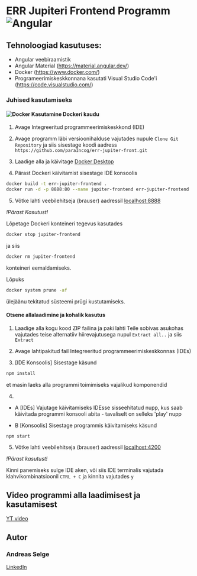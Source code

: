 # ERR Jupiteri Frontend Programm ![Angular](https://img.shields.io/badge/--%23DD0031.svg?style=for-the-badge&logo=angular&logoColor=white)

## Tehnoloogiad kasutuses:
* Angular veebiraamistik
* Angular Material (https://material.angular.dev/)
* Docker (https://www.docker.com/)
* Programeerimiskeskkonnana kasutati Visual Studio Code'i (https://code.visualstudio.com/)

### Juhised kasutamiseks

#### ![Docker](https://img.shields.io/badge/--%230db7ed.svg?style=for-the-badge&logo=docker&logoColor=white) Kasutamine Dockeri kaudu

1. Avage Integreeritud programmeerimiskeskkond (IDE)

2. Avage programm läbi versioonihalduse vajutades nupule `Clone Git Repository` ja siis sisestage koodi aadress `https://github.com/paraIncog/err-jupiter-front.git`

3. Laadige alla ja käivitage [Docker Desktop](https://www.docker.com/products/docker-desktop/)

4. Pärast Dockeri käivitamist sisestage IDE konsoolis
```bash
docker build -t err-jupiter-frontend .
docker run -d -p 8888:80 --name jupiter-frontend err-jupiter-frontend
```

5. Võtke lahti veebilehitseja (brauser) aadressil [localhost:8888](localhost:8888)

*!Pärast Kasutust!*

Lõpetage Dockeri konteineri tegevus kasutades
```bash
docker stop jupiter-frontend
```
ja siis
```bash
docker rm jupiter-frontend
```
konteineri eemaldamiseks.

Lõpuks
```bash
docker system prune -af
```
ülejäänu tekitatud süsteemi prügi kustutamiseks.

#### Otsene allalaadimine ja kohalik kasutus

1. Laadige alla kogu kood ZIP failina ja paki lahti Teile sobivas asukohas vajutades teise alternatiiv hiirevajutusega nupul `Extract all..` ja siis `Extract`

2. Avage lahtipakitud fail Integreeritud programmeerimiskeskkonnas (IDEs)

3. [IDE Konsoolis] Sisestage käsund 
```bash
npm install
```
et masin laeks alla programmi toimimiseks vajalikud komponendid

4.

- A [IDEs] Vajutage käivitamiseks IDEsse sisseehitatud nupp, kus saab käivitada programmi konsooli abita - tavaliselt on selleks 'play' nupp

- B [Konsoolis] Sisestage programmis käivitamiseks käsund
```bash
npm start
```

5. Võtke lahti veebilehitseja (brauser) aadressil [localhost:4200](localhost:4200)

*!Pärast kasutust!*

Kinni panemiseks sulge IDE aken, või siis IDE terminalis vajutada klahvikombinatsioonil `CTRL + C` ja kinnita vajutades `y`

## Video programmi alla laadimisest ja kasutamisest

[YT video](https://www.youtube.com/watch?v=69KhLfRsX1E)

## Autor

### Andreas Selge
[LinkedIn](https://www.linkedin.com/in/selgeandreas)
